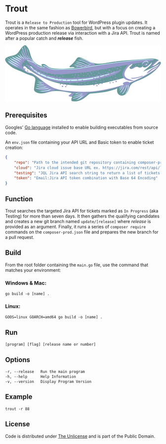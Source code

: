 # Trout

Trout is a `Release to Production` tool for WordPress plugin updates. It operates in the same fashion as [Bowerbird](https://github.com/farghul/bowerbird.git), but with a focus on creating a WordPress production release via interaction with a Jira API. Trout is named after a popular catch and ***release*** fish.

![Trout](trout.webp)

## Prerequisites

Googles' [Go language](https://go.dev) installed to enable building executables from source code.

An `env.json` file containing your API URL and Basic token to enable ticket creation:

``` json
{
    "repo": "Path to the intended git repository containing composer-prod.json",
    "cloud": "Jira cloud issue base URL ex. https://jira.com/rest/api/latest/",
    "testing": "JQL Jira API search string to return a list of tickets with status 'In Progress'",
    "token": "Email:Jira API token combination with Base 64 Encoding"
}
```

## Function

Trout searches the targeted Jira API for tickets marked as `In Progress` (aka Testing) for more than seven days. It then gathers the qualifying candidates and creates a new git branch named `update/[release]` where *release* is provided as an argument. Finally, it runs a series of `composer require` commands on the `composer-prod.json` file and prepares the new branch for a pull request.

## Build

From the root folder containing the `main.go` file, use the command that matches your environment:

### Windows & Mac:

``` console
go build -o [name] .
```

### Linux:

``` console
GOOS=linux GOARCH=amd64 go build -o [name] .
```

## Run

``` console
[program] [flag] [release name or number]
```

## Options

``` console
-r, --release   Run the main program
-h, --help      Help Information
-v, --version   Display Program Version
```

## Example

``` console
trout -r 88
```

## License

Code is distributed under [The Unlicense](https://github.com/farghul/trout/blob/main/LICENSE.md) and is part of the Public Domain.
